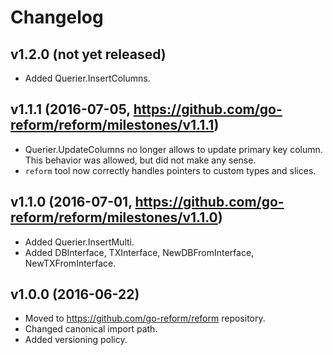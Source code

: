 # Changelog

## v1.2.0 (not yet released)

* Added Querier.InsertColumns.

## v1.1.1 (2016-07-05, https://github.com/go-reform/reform/milestones/v1.1.1)

* Querier.UpdateColumns no longer allows to update primary key column. This behavior was allowed,
  but did not make any sense.
* `reform` tool now correctly handles pointers to custom types and slices.

## v1.1.0 (2016-07-01, https://github.com/go-reform/reform/milestones/v1.1.0)

* Added Querier.InsertMulti.
* Added DBInterface, TXInterface, NewDBFromInterface, NewTXFromInterface.

## v1.0.0 (2016-06-22)

* Moved to https://github.com/go-reform/reform repository.
* Changed canonical import path.
* Added versioning policy.
